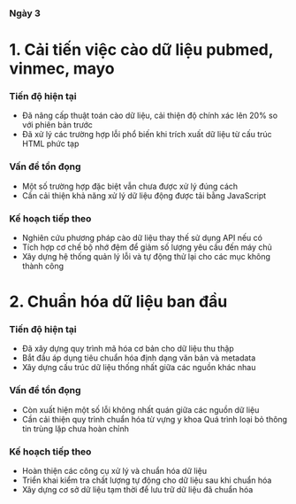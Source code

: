 ### Ngày 3

# 1. Cải tiến việc cào dữ liệu pubmed, vinmec, mayo

### Tiến độ hiện tại

- Đã nâng cấp thuật toán cào dữ liệu, cải thiện độ chính xác lên 20% so với phiên bản trước
- Đã xử lý các trường hợp lỗi phổ biến khi trích xuất dữ liệu từ cấu trúc HTML phức tạp

### Vấn đề tồn đọng

- Một số trường hợp đặc biệt vẫn chưa được xử lý đúng cách
- Cần cải thiện khả năng xử lý dữ liệu động được tải bằng JavaScript

### Kế hoạch tiếp theo

- Nghiên cứu phương pháp cào dữ liệu thay thế sử dụng API nếu có
- Tích hợp cơ chế bộ nhớ đệm để giảm số lượng yêu cầu đến máy chủ
- Xây dựng hệ thống quản lý lỗi và tự động thử lại cho các mục không thành công

# 2. Chuẩn hóa dữ liệu ban đầu

### Tiến độ hiện tại

- Đã xây dựng quy trình mã hóa cơ bản cho dữ liệu thu thập
- Bắt đầu áp dụng tiêu chuẩn hóa định dạng văn bản và metadata
- Xây dựng cấu trúc dữ liệu thống nhất giữa các nguồn khác nhau

### Vấn đề tồn đọng

- Còn xuất hiện một số lỗi không nhất quán giữa các nguồn dữ liệu
- Cần cải thiện quy trình chuẩn hóa từ vựng y khoa
  Quá trình loại bỏ thông tin trùng lặp chưa hoàn chỉnh

### Kế hoạch tiếp theo

- Hoàn thiện các công cụ xử lý và chuẩn hóa dữ liệu
- Triển khai kiểm tra chất lượng tự động cho dữ liệu sau khi chuẩn hóa
- Xây dựng cơ sở dữ liệu tạm thời để lưu trữ dữ liệu đã chuẩn hóa
